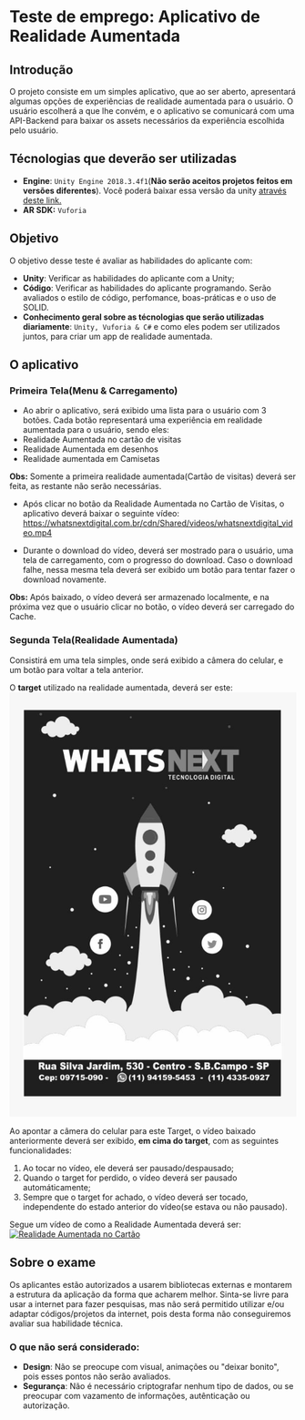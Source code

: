 # Teste de emprego: Aplicativo de Realidade Aumentada
## Introdução
O projeto consiste em um simples aplicativo, que ao ser aberto, apresentará algumas opções de experiências de realidade aumentada para o usuário. O usuário escolherá a que lhe convém, e o aplicativo se comunicará com uma API-Backend para baixar os assets necessários da experiência escolhida pelo usuário.

## Técnologias que deverão ser utilizadas
- **Engine**: `Unity Engine 2018.3.4f1`(**Não serão aceitos projetos feitos em versões diferentes**). Você poderá baixar essa versão da unity [através deste link.](https://download.unity3d.com/download_unity/1d952368ca3a/UnityDownloadAssistant-2018.3.4f1.exe "através deste link.")
- **AR SDK:** `Vuforia`

## Objetivo
O objetivo desse teste é avaliar as habilidades do aplicante com: 
- **Unity**: Verificar as habilidades do aplicante com a Unity;
- **Código**: Verificar as habilidades do aplicante programando. Serão avaliados o estilo de código, perfomance, boas-práticas e o uso de SOLID.
- **Conhecimento geral sobre as técnologias que serão utilizadas diariamente**: `Unity, Vuforia & C#` e como eles podem ser utilizados juntos, para criar um app de realidade aumentada.

## O aplicativo
### Primeira Tela(Menu & Carregamento)
- Ao abrir o aplicativo, será exibido uma lista para o usuário com 3 botões. Cada botão representará uma experiência em realidade aumentada para o usuário, sendo eles: 
 - Realidade Aumentada no cartão de visitas
 - Realidade Aumentada em desenhos
 - Realidade aumentada em Camisetas

**Obs:** Somente a primeira realidade aumentada(Cartão de visitas) deverá ser feita, 
as restante não serão necessárias. 

- Após clicar no botão da Realidade Aumentada no Cartão de Visitas, o aplicativo deverá baixar o seguinte vídeo: https://whatsnextdigital.com.br/cdn/Shared/videos/whatsnextdigital_video.mp4

 - Durante o download do vídeo, deverá ser mostrado para o usuário, uma tela de carregamento, com o progresso do download. Caso o download falhe, nessa mesma tela deverá ser exibido um  botão para tentar fazer o download novamente. 
 
**Obs:** Após baixado, o vídeo deverá ser armazenado localmente, e na próxima vez que o usuário clicar no botão, o vídeo deverá ser carregado do Cache. 


### Segunda Tela(Realidade Aumentada)
Consistirá em uma tela simples, onde será exibido a câmera do celular, e um botão para voltar a tela anterior. 

O **target** utilizado na realidade aumentada, deverá ser este: 
[![Target da Realidade Aumentada](https://github.com/whatsnext-digital/ar-interview-exam/blob/master/assets/whatsnext_marcador.jpg "Marcador da Realidade Aumentada")](https://github.com/whatsnext-digital/ar-interview-exam/blob/master/assets/whatsnext_marcador.jpg "Marcador da Realidade Aumentada")

Ao apontar a câmera do celular para este Target, o vídeo baixado anteriormente deverá ser exibido, **em cima do target**, com as seguintes funcionalidades: 
1. Ao tocar no vídeo, ele deverá ser pausado/despausado;
2. Quando o target for perdido, o vídeo deverá ser pausado automáticamente;
3. Sempre que o target for achado, o vídeo deverá ser tocado, independente do estado anterior do vídeo(se estava ou não pausado).

Segue um vídeo de como a Realidade Aumentada deverá ser:
[![Realidade Aumentada no Cartão](https://img.youtube.com/vi/-S6WXpMKFwo/0.jpg)](https://www.youtube.com/watch?v=-S6WXpMKFwo)

## Sobre o exame
Os aplicantes estão autorizados a usarem bibliotecas externas e montarem a estrutura da aplicação da forma que acharem melhor. Sinta-se livre para usar a internet para fazer pesquisas, mas não será permitido utilizar e/ou adaptar códigos/projetos da internet,  pois desta forma não conseguiremos avaliar sua habilidade técnica.

### O que não será considerado:
- **Design**: Não se preocupe com visual, animações ou "deixar bonito", pois esses pontos não serão avaliados.
- **Segurança**: Não é necessário criptografar nenhum tipo de dados, ou se preocupar com vazamento de informações, autênticação ou autorização. 

